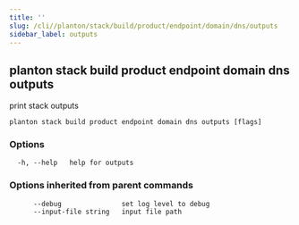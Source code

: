 ```yaml
---
title: ''
slug: /cli//planton/stack/build/product/endpoint/domain/dns/outputs
sidebar_label: outputs
---
```

## planton stack build product endpoint domain dns outputs

print stack outputs

```
planton stack build product endpoint domain dns outputs [flags]
```

### Options

```
  -h, --help   help for outputs
```

### Options inherited from parent commands

```
      --debug               set log level to debug
      --input-file string   input file path
```

